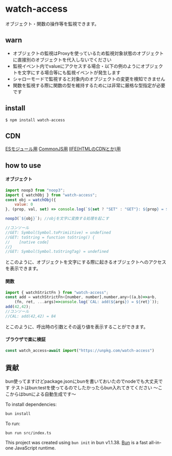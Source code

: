 # watch-access
オブジェクト・関数の操作等を監視できます。
## warn
- オブジェクトの監視はProxyを使っているため監視対象状態のオブジェクトに直接別のオブジェクトを代入しないでください
- 監視イベント内でvalueにアクセスする場合・以下の例のようにオブジェクトを文字にする場合等にも監視イベントが発生します
- シャローモードで監視すると対象内のオブジェクトの変更を検知できません
- 関数を監視する際に関数の型を維持するためには非常に厳格な型指定が必要です
## install
```bash
$ npm install watch-access
```
## CDN
[ESモジュール用](https://unpkg.com/watch-access/dist/esm.js)
[CommonJS用](https://unpkg.com/watch-access/dist/cjs.js)
[IIFE(HTMLのCDNとか)用](https://unpkg.com/watch-access/dist/iife.js)
## how to use
#### オブジェクト
```js
import noop3 from "noop3";
import { watchObj } from "watch-access";
const obj = watchObj({
    value: 0
}, (prop, val, set) => console.log(`${set ? "SET" : "GET"}: ${prop} = ${val}`));

noop3(`${obj}`); //objを文字に変換する処理を起こす

//コンソール
//GET: Symbol(Symbol.toPrimiitive) = undefined
//GET: toString = function toString() {
//    [native code]
//}
//GET: Symbol(Symbol.toStringTag) = undefined
```
とこのように、オブジェクトを文字にする際に起きるオブジェクトへのアクセスを表示できます。
#### 関数
```js
import { watchStrictFn } from "watch-access";
const add = watchStrictFn<[number, number],number,any>((a,b)=>a+b,
    (fn, ret, ...args)=>console.log(`CAL: add(${args}) = ${ret}`));
add(42,42);
//コンソール
//CAL: add(42,42) = 84
```
とこのように、呼出時の引数とその返り値を表示することができます。
#### ブラウザで楽に検証
```js
const watch_access=await import("https://unpkg.com/watch-access")
```
## 貢献
bun使ってますけどpackage.jsonにbunを書いておいたのでnodeでも大丈夫です
テストはbun:testを使ってるのでしたかったらbun入れてきてください
～ここからはbunによる自動生成です～

To install dependencies:

```bash
bun install
```

To run:

```bash
bun run src/index.ts
```

This project was created using `bun init` in bun v1.1.38. [Bun](https://bun.sh) is a fast all-in-one JavaScript runtime.
